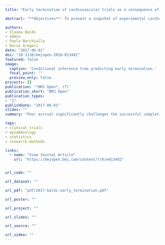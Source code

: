 ```yaml
---
title: "Early termination of cardiovascular trials as a consequence of poor accrual: Analysis of ClinicalTrials.gov 2006-2015"

abstract: "**Objectives**: To present a snapshot of experimental cardiovascular research with a focus on geographical and temporal patterns of early termination due to poor accrual. **Setting**: The Aggregate Analysis of ClinicalTrials.gov (AACT) database, reflecting ClinicalTrials.gov as of 27 March 2016. **Design**: The AACT database was searched for all cardiovascular clinical trials that started from January 2006 up to December 2015. **Results**: Thirteen thousand and seven hundred twenty-nine cardiovascular trials were identified. Of these, 8900 (65%) were classified as closed studies. Globally, 11% of closed trials were terminated. This proportion varied from 9.6% to 14% for trials recruiting from Europe and Americas, respectively, with a slightly decreasing trend (p=0.02) over the study period. The most common reason for trials failing to complete was poor accrual (41%). Intercontinental trials exhibited lower figures of poor accrual as the reason for their early stopping, as compared with trials recruiting in a single continent (28% vs 44%, p=0.002). **Conclusions**: Poor accrual significantly challenges the successful completion of cardiovascular clinical trials. Findings are suggestive of a positive effect of globalisation of cardiovascular clinical research on the achievement of enrolment goals within a reasonable time frame."

authors:
- Ileana Baldi
- admin
- Paola Berchialla
- Dario Gregori
date: "2017-06-01"
doi: "10.1136/bmjopen-2016-013482"
featured: false
image:
  caption: 'Conditional inference tree predicting early termination.'
  focal_point: ""
  preview_only: false
projects: []
publication: '*BMJ Open*, (7)'
publication_short: "BMJ Open"
publication_types:
- "2"
publishDate: "2017-06-01"
slides: ""
summary: "Poor accrual significantly challenges the successful completion of cardiovascular clinical trials. Findings are suggestive of a positive effect of globalisation of cardiovascular clinical research on the achievement of enrolment goals within a reasonable time frame."

tags:
- clinical trials
- epidemiology
- statistics
- research methods

links:
  - name: "View Journal Article"
    url: "https://bmjopen.bmj.com/content/7/6/e013482"


url_code: ""

url_dataset: ""

url_pdf: "pdf/2017-baldi-early_termination.pdf"

url_poster: ""

url_project: ""

url_slides: ""

url_source: ""

url_video: ""
---
```


